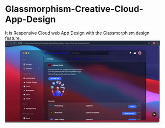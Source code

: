 # Glassmorphism-Creative-Cloud-App-Design
It is Responsive Cloud web App Design with the Glassmorphism design feature.
![Alt Text](ss.png)
